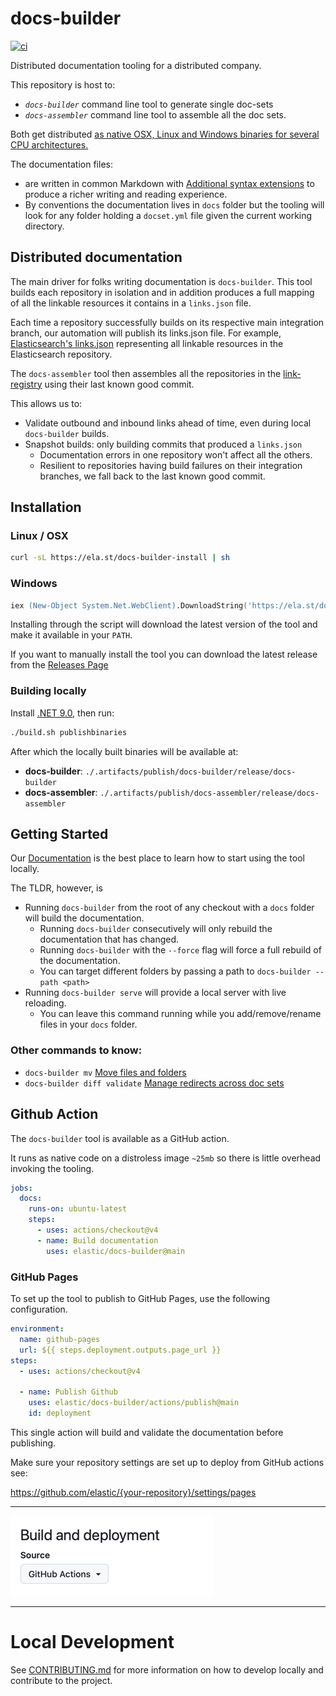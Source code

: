 # docs-builder

[![ci](https://github.com/elastic/docs-builder/actions/workflows/ci.yml/badge.svg?branch=main&event=push)](https://github.com/elastic/docs-builder/actions/workflows/ci.yml)

Distributed documentation tooling for a distributed company.

This repository is host to:

* *`docs-builder`* command line tool to generate single doc-sets
* *`docs-assembler`* command line tool to assemble all the doc sets.

Both get distributed [as native OSX, Linux and Windows binaries for several CPU architectures.](#installation)

The documentation files:
* are written in common Markdown with [Additional syntax extensions](https://docs-v3-preview.elastic.dev/elastic/docs-builder/tree/main/syntax/) to produce a richer writing and reading experience. 
* By conventions the documentation lives in `docs` folder but the tooling will look for any folder holding a `docset.yml` file given the current working directory.

## Distributed documentation

The main driver for folks writing documentation is `docs-builder`. 
This tool builds each repository in isolation and in addition produces a full mapping of all the linkable resources it contains in a `links.json` file.

Each time a repository successfully builds on its respective main integration branch, our automation will publish its links.json file.
For example, [Elasticsearch's links.json](https://elastic-docs-link-index.s3.us-east-2.amazonaws.com/elastic/elasticsearch/main/links.json) representing all linkable resources in the Elasticsearch repository.

The `docs-assembler` tool then assembles all the repositories in the [link-registry](https://elastic-docs-link-index.s3.us-east-2.amazonaws.com/link-index.json) using their last known good commit.

This allows us to:

* Validate outbound and inbound links ahead of time, even during local `docs-builder` builds.
* Snapshot builds: only building commits that produced a `links.json` 
  * Documentation errors in one repository won't affect all the others. 
  * Resilient to repositories having build failures on their integration branches, we fall back to the last known good commit.

## Installation

### Linux / OSX
```bash
curl -sL https://ela.st/docs-builder-install | sh
```

### Windows
```ps
iex (New-Object System.Net.WebClient).DownloadString('https://ela.st/docs-builder-install-win')
```

Installing through the script will download the latest version of the tool and make it available in your `PATH`.

If you want to manually install the tool you can download the latest release from the [Releases Page](https://github.com/elastic/docs-builder/releases)

### Building locally

Install [.NET 9.0](https://dotnet.microsoft.com/en-us/download/dotnet/9.0), then run:

```bash
./build.sh publishbinaries
```
After which the locally built binaries will be available at:

* **docs-builder**: `./.artifacts/publish/docs-builder/release/docs-builder`
* **docs-assembler**: `./.artifacts/publish/docs-assembler/release/docs-assembler`
 
## Getting Started

Our [Documentation](https://docs-v3-preview.elastic.dev/elastic/docs-builder/tree/main/contribute/locally) is the best place to learn how to start using the tool locally.

The TLDR, however, is

* Running `docs-builder` from the root of any checkout with a `docs` folder will build the documentation.
  * Running `docs-builder` consecutively will only rebuild the documentation that has changed.
  * Running `docs-builder` with the `--force` flag will force a full rebuild of the documentation.
  * You can target different folders by passing a path to `docs-builder --path <path>`
* Running `docs-builder serve` will provide a local server with live reloading.
  * You can leave this command running while you add/remove/rename files in your `docs` folder.


### Other commands to know:

* `docs-builder mv` [Move files and folders](https://docs-v3-preview.elastic.dev/elastic/docs-builder/tree/main/contribute/move)
* `docs-builder diff validate` [Manage redirects across doc sets](https://docs-v3-preview.elastic.dev/elastic/docs-builder/tree/main/contribute/redirects#validation)


## Github Action

The `docs-builder` tool is available as a GitHub action.

It runs as native code on a distroless image `~25mb` so there is little overhead invoking the tooling.

```yaml
jobs:
  docs:
    runs-on: ubuntu-latest
    steps:
      - uses: actions/checkout@v4
      - name: Build documentation
        uses: elastic/docs-builder@main
```



### GitHub Pages

To set up the tool to publish to GitHub Pages, use the following configuration.

```yaml
environment:
  name: github-pages
  url: ${{ steps.deployment.outputs.page_url }}
steps:
  - uses: actions/checkout@v4
    
  - name: Publish Github
    uses: elastic/docs-builder/actions/publish@main
    id: deployment
```

This single action will build and validate the documentation before publishing.

Make sure your repository settings are set up to deploy from GitHub actions see:

https://github.com/elastic/{your-repository}/settings/pages

---
![actions/publish/github-pages.png](actions/publish/github-pages.png)

---

# Local Development

See [CONTRIBUTING.md](CONTRIBUTING.md) for more information on how to develop locally and contribute to the project.
